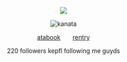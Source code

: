 <div align="center">

![](https://komarev.com/ghpvc/?username=graveyardletters&color=8969b5&style=plastic&label=my++ fans+ )

![kanata](https://github.com/user-attachments/assets/44449bf8-82e7-4f16-a872-7e0c3489f415)

[atabook](https://deathsdespair.atabook.org/)  [rentry](https://rentry.co/deaths-despair)

220 followers kepfl following me guyds
